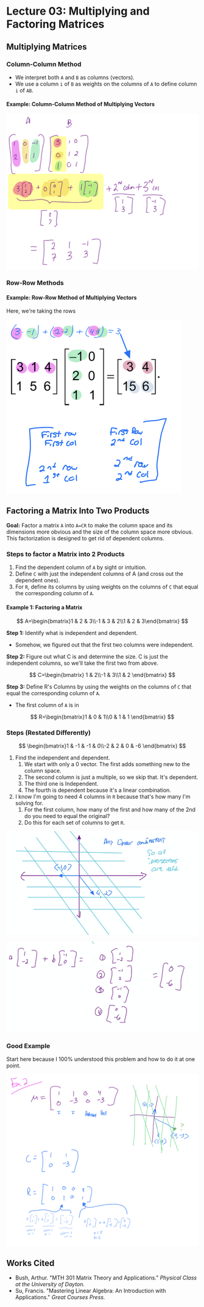 # Lecture 03: Multiplying and Factoring Matrices

## Multiplying Matrices

### Column-Column Method

* We interpret both `A` and `B` as columns \(vectors\).
* We use a column `i` of `B` as weights on the columns of `A` to define column `i` of `AB`.

#### Example: Column-Column Method of Multiplying Vectors

![First example of multiplying vectors in Dr. Bush&apos;s Course.](../../.gitbook/assets/image%20%28543%29.png)

### Row-Row Methods

#### Example: Row-Row Method of Multiplying Vectors

Here, we're taking the rows 



![Example from Su p.51. Annotated by me.](../../.gitbook/assets/image%20%28544%29.png)

## Factoring a Matrix Into Two Products

**Goal:** Factor a matrix `A` into `A=CR` to make the column space and its dimensions more obvious and the size of the column space more obvious. This factorization is designed to get rid of dependent columns.

### Steps to factor a Matrix into 2 Products

1. Find the dependent column of `A` by sight or intuition.
2. Define `C` with just the independent columns of A \(and cross out the dependent ones\).
3. For `R`, define its columns by using weights on the columns of `C` that equal the corresponding column of `A`.

#### Example 1: Factoring a Matrix

$$
A=\begin{bmatrix}1 & 2 & 3\\-1 & 3 & 2\\1 & 2 & 3\end{bmatrix}
$$

**Step 1:** Identify what is independent and dependent.

* Somehow, we figured out that the first two columns were independent.

**Step 2:** Figure out what C is and determine the size. C is just the independent columns, so we'll take the first two from above.

$$
C=\begin{bmatrix} 1 & 2\\-1 & 3\\1 & 2 \end{bmatrix}
$$

**Step 3:** Define R's Columns by using the weights on the columns of `C` that equal the corresponding column of `A`.

* The first column of `A` is in 

$$
R=\begin{bmatrix}1 & 0 & 1\\0 & 1 & 1 \end{bmatrix}
$$



### Steps \(Restated Differently\)

$$
\begin{bmatrix}1 & -1 & -1 & 0\\-2 & 2 & 0 & -6 \end{bmatrix}
$$

1. Find the independent and dependent.
   1. We start with only a 0 vector. The first adds something new to the column space.
   2. The second column is just a multiple, so we skip that. It's dependent.
   3. The third one is Independent.
   4. The fourth is dependent because it's a linear combination.
2. I know I'm going to need 4 columns in `R` because that's how many I'm solving for.
   1. For the first column, how many of the first and how many of the 2nd do you need to equal the original?
   2. Do this for each set of columns to get `R`.

![](../../.gitbook/assets/image%20%28548%29.png)

![](../../.gitbook/assets/image%20%28549%29.png)

### Good Example

Start here because I 100% understood this problem and how to do it at one point.

![](../../.gitbook/assets/image%20%28550%29.png)

## Works Cited

* Bush, Arthur. "MTH 301 Matrix Theory and Applications." _Physical Class at the University of Dayton._
* Su, Francis. "Mastering Linear Algebra: An Introduction with Applications." _Great Courses Press._

